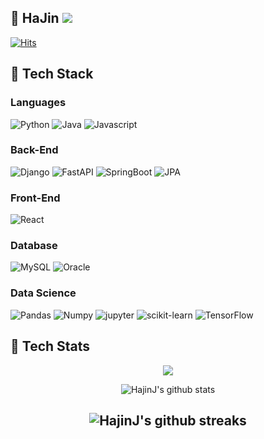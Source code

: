 ## :running: HaJin <a href="https://www.naver.com" target="_blank"> <img src="https://img.shields.io/badge/@Tech_Blog-blueviolet"></a>
[![Hits](https://hits.seeyoufarm.com/api/count/incr/badge.svg?url=https%3A%2F%2Fgithub.com%2FHajinJ&count_bg=%236AA4A7&title_bg=%23B72626&icon=googlefit.svg&icon_color=%23FFFFFF&title=Today&edge_flat=false)](https://hits.seeyoufarm.com)
## 📑 Tech Stack

### Languages

![Python](https://img.shields.io/badge/Python-ff69b4?logo=python)
![Java](https://img.shields.io/badge/Java-9cf?logo=openjdk)
![Javascript](https://img.shields.io/badge/JAVA_SCRIPT-lightgrey?logo=javascript)

### Back-End
![Django](https://img.shields.io/badge/Django-ff69b4?logo=django)
![FastAPI](https://img.shields.io/badge/FastAPI-ff69b4?logo=fastapi)
![SpringBoot](https://img.shields.io/badge/SpringBoot-9cf?logo=SpringBoot)
![JPA](https://img.shields.io/badge/JPA-9cf?logo=SpringBoot)

### Front-End
![React](https://img.shields.io/badge/React.js-lightgrey?logo=react)

### Database
![MySQL](https://img.shields.io/badge/MySQL-important?logo=mysql)
![Oracle](https://img.shields.io/badge/Oracle-important?logo=oracle)

### Data Science
![Pandas](https://img.shields.io/badge/Pandas-ff69b4?logo=pandas)
![Numpy](https://img.shields.io/badge/Numpy-ff69b4?logo=numpy)
![jupyter](https://img.shields.io/badge/jupyter-ff69b4?logo=jupyter)
![scikit-learn](https://img.shields.io/badge/scikit%20learn-ff69b4?logo=scikit-learn)
![TensorFlow](https://img.shields.io/badge/TensorFlow-ff69b4?logo=TensorFlow)

## :wrench: Tech Stats
<div align=center>

<a href="https://opgc.me/#/users/hajinJ" target="_blank"><img src="https://api.opgc.me/githubs/users/hajinJ/tag/?theme=basic" /></a>

![HajinJ's github stats](https://github-readme-stats-git-masterrstaa-rickstaa.vercel.app/api?username=hajinJ&count_private=true&show_icons=true&theme=algolia)

![HajinJ's github streaks](https://github-readme-streak-stats.herokuapp.com/?user=hajinJ&stroke=ffffff&background=050F2C&ring=0194DD&fire=0194DD&currStreakNum=ffffff&currStreakLabel=0194DD&sideNums=ffffff&sideLabels=ffffff&dates=ffffff)
---
